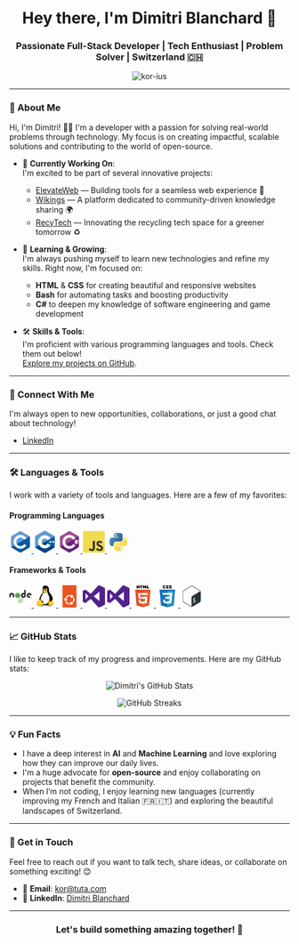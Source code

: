 <h1 align="center">Hey there, I'm Dimitri Blanchard 👋</h1>
<h3 align="center">Passionate Full-Stack Developer | Tech Enthusiast | Problem Solver | Switzerland 🇨🇭</h3>

<p align="center">
  <img src="https://komarev.com/ghpvc/?username=kor-ius&label=Profile%20views&color=0e75b6&style=flat" alt="kor-ius" />
</p>

---

### 🚀 About Me

Hi, I'm Dimitri! 👨‍💻 I'm a developer with a passion for solving real-world problems through technology. My focus is on creating impactful, scalable solutions and contributing to the world of open-source.

- 🔭 **Currently Working On**:  
  I'm excited to be part of several innovative projects:  
  - [ElevateWeb](https://elevateweb.ch/) — Building tools for a seamless web experience 🚀  
  - [Wikings](https://wikings.org/) — A platform dedicated to community-driven knowledge sharing 🌍  
  - [RecyTech](https://recytech.me/) — Innovating the recycling tech space for a greener tomorrow ♻️

- 🌱 **Learning & Growing**:  
  I'm always pushing myself to learn new technologies and refine my skills. Right now, I'm focused on:  
  - **HTML** & **CSS** for creating beautiful and responsive websites  
  - **Bash** for automating tasks and boosting productivity  
  - **C#** to deepen my knowledge of software engineering and game development

- 🛠️ **Skills & Tools**:  
  I'm proficient with various programming languages and tools. Check them out below!  
  [Explore my projects on GitHub](https://github.com/Dimitri-Blanchard).

---

### 📱 Connect With Me

I'm always open to new opportunities, collaborations, or just a good chat about technology!

- [LinkedIn](https://www.linkedin.com/in/dimitri-blanchard-624695335/)  

---

### 🛠️ Languages & Tools

I work with a variety of tools and languages. Here are a few of my favorites:

#### **Programming Languages**  

<p align="left">
  <a href="https://www.cprogramming.com/" target="_blank" rel="noreferrer">
    <img src="https://raw.githubusercontent.com/devicons/devicon/master/icons/c/c-original.svg" alt="C" width="40" height="40"/>
  </a>
  <a href="https://www.w3schools.com/cpp/" target="_blank" rel="noreferrer">
    <img src="https://raw.githubusercontent.com/devicons/devicon/master/icons/cplusplus/cplusplus-original.svg" alt="C++" width="40" height="40"/>
  </a>
  <a href="https://www.w3schools.com/cs/" target="_blank" rel="noreferrer">
    <img src="https://raw.githubusercontent.com/devicons/devicon/master/icons/csharp/csharp-original.svg" alt="C#" width="40" height="40"/>
  </a>
  <a href="https://developer.mozilla.org/en-US/docs/Web/JavaScript" target="_blank" rel="noreferrer">
    <img src="https://raw.githubusercontent.com/devicons/devicon/master/icons/javascript/javascript-original.svg" alt="JavaScript" width="40" height="40"/>
  </a>
  <a href="https://www.python.org" target="_blank" rel="noreferrer">
    <img src="https://raw.githubusercontent.com/devicons/devicon/master/icons/python/python-original.svg" alt="Python" width="40" height="40"/>
  </a>
</p>

#### **Frameworks & Tools**  

<p align="left">
  <a href="https://nodejs.org" target="_blank" rel="noreferrer">
    <img src="https://raw.githubusercontent.com/devicons/devicon/master/icons/nodejs/nodejs-original-wordmark.svg" alt="Node.js" width="40" height="40"/>
  </a>
  <a href="https://www.linux.org/" target="_blank" rel="noreferrer">
    <img src="https://raw.githubusercontent.com/devicons/devicon/master/icons/linux/linux-original.svg" alt="Linux" width="40" height="40"/>
  </a>
  <a href="https://ubuntu.com/" target="_blank" rel="noreferrer">
    <img src="https://raw.githubusercontent.com/devicons/devicon/master/icons/ubuntu/ubuntu-plain.svg" alt="Ubuntu" width="40" height="40"/>
  </a>
  <a href="https://code.visualstudio.com/" target="_blank" rel="noreferrer">
    <img src="https://raw.githubusercontent.com/devicons/devicon/master/icons/visualstudio/visualstudio-plain.svg" alt="Visual Studio Code" width="40" height="40"/>
  </a>
  <a href="https://visualstudio.microsoft.com/" target="_blank" rel="noreferrer">
    <img src="https://raw.githubusercontent.com/devicons/devicon/master/icons/visualstudio/visualstudio-plain.svg" alt="Visual Studio" width="40" height="40"/>
  </a>
  <a href="https://www.w3.org/html/" target="_blank" rel="noreferrer">
    <img src="https://raw.githubusercontent.com/devicons/devicon/master/icons/html5/html5-original-wordmark.svg" alt="HTML5" width="40" height="40"/>
  </a>
  <a href="https://www.w3.org/css/" target="_blank" rel="noreferrer">
    <img src="https://raw.githubusercontent.com/devicons/devicon/master/icons/css3/css3-original-wordmark.svg" alt="CSS3" width="40" height="40"/>
  </a>
  <a href="https://www.gnu.org/software/bash/" target="_blank" rel="noreferrer">
    <img src="https://raw.githubusercontent.com/devicons/devicon/master/icons/bash/bash-original.svg" alt="Bash" width="40" height="40"/>
  </a>
</p>

---

### 📈 GitHub Stats

I like to keep track of my progress and improvements. Here are my GitHub stats:

<p align="center">
  <img src="https://github-readme-stats.vercel.app/api?username=Dimitri-Blanchard&show_icons=true&hide_title=true&count_private=true&theme=radical" alt="Dimitri's GitHub Stats" />
</p>

<p align="center">
  <img src="https://github-readme-streak-stats.herokuapp.com/?user=Dimitri-Blanchard&theme=radical&hide_border=true" alt="GitHub Streaks" />
</p>

---

### 💡 Fun Facts

- I have a deep interest in **AI** and **Machine Learning** and love exploring how they can improve our daily lives.  
- I'm a huge advocate for **open-source** and enjoy collaborating on projects that benefit the community.
- When I’m not coding, I enjoy learning new languages (currently improving my French and Italian 🇫🇷🇮🇹) and exploring the beautiful landscapes of Switzerland.

---

### 📩 Get in Touch

Feel free to reach out if you want to talk tech, share ideas, or collaborate on something exciting! 😊

- 📧 **Email**: [kor@tuta.com](mailto:kor@tuta.com)
- 💬 **LinkedIn**: [Dimitri Blanchard](https://www.linkedin.com/in/dimitri-blanchard-624695335/)

---

<h3 align="center">Let's build something amazing together! 🚀</h3>
